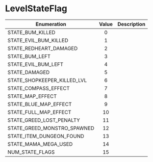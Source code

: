 # LevelStateFlag

|Enumeration|Value|Description|
|-----------|:---:|-----------|
|STATE_BUM_KILLED|0||
|STATE_EVIL_BUM_KILLED|1||
|STATE_REDHEART_DAMAGED|2||
|STATE_BUM_LEFT|3||
|STATE_EVIL_BUM_LEFT|4||
|STATE_DAMAGED|5||
|STATE_SHOPKEEPER_KILLED_LVL|6||
|STATE_COMPASS_EFFECT|7||
|STATE_MAP_EFFECT|8||
|STATE_BLUE_MAP_EFFECT|9||
|STATE_FULL_MAP_EFFECT|10||
|STATE_GREED_LOST_PENALTY|11||
|STATE_GREED_MONSTRO_SPAWNED|12||
|STATE_ITEM_DUNGEON_FOUND|13||
|STATE_MAMA_MEGA_USED|14||
|NUM_STATE_FLAGS|15||

